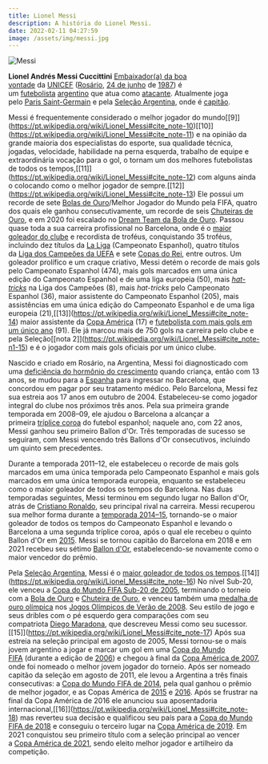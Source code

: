 ```yaml
---
title: Lionel Messi
description: A história do Lionel Messi.
date: 2022-02-11 04:27:59
image: /assets/img/messi.jpg
---
```



![Messi](/assets/img/messi.jpg)

**Lionel Andrés Messi Cuccittini** [Embaixador(a) da boa vontade](https://pt.wikipedia.org/wiki/Embaixador_da_Boa_Vontade "Embaixador da Boa Vontade") da [UNICEF](https://pt.wikipedia.org/wiki/UNICEF "UNICEF") ([Rosário](<https://pt.wikipedia.org/wiki/Ros%C3%A1rio_(Argentina)> "Rosário (Argentina)"), [24 de junho](https://pt.wikipedia.org/wiki/24_de_junho "24 de junho") de [1987](https://pt.wikipedia.org/wiki/1987 "1987")) é um [futebolista](https://pt.wikipedia.org/wiki/Futebolista "Futebolista") [argentino](https://pt.wikipedia.org/wiki/Argentinos "Argentinos") que atua como [atacante](<https://pt.wikipedia.org/wiki/Atacante_(futebol)> "Atacante (futebol)"). Atualmente joga pelo [Paris Saint-Germain](https://pt.wikipedia.org/wiki/Paris_Saint-Germain_Football_Club "Paris Saint-Germain Football Club") e pela [Seleção Argentina](https://pt.wikipedia.org/wiki/Sele%C3%A7%C3%A3o_Argentina_de_Futebol "Seleção Argentina de Futebol"), onde é [capitão](<https://pt.wikipedia.org/wiki/Capit%C3%A3o_(futebol)> "Capitão (futebol)").

Messi é frequentemente considerado o melhor jogador do mundo[\[9]](https://pt.wikipedia.org/wiki/Lionel_Messi#cite_note-10)[\[10]](https://pt.wikipedia.org/wiki/Lionel_Messi#cite_note-11) e na opinião da grande maioria dos especialistas do esporte, sua qualidade técnica, jogadas, velocidade, habilidade na perna esquerda, trabalho de equipe e extraordinária vocação para o gol, o tornam um dos melhores futebolistas de todos os tempos,[\[11]](https://pt.wikipedia.org/wiki/Lionel_Messi#cite_note-12) com alguns ainda o colocando como o melhor jogador de sempre.[\[12]](https://pt.wikipedia.org/wiki/Lionel_Messi#cite_note-13) Ele possui um recorde de sete [Bolas de Ouro](https://pt.wikipedia.org/wiki/Ballon_d%27Or "Ballon d'Or")/Melhor Jogador do Mundo pela FIFA, quatro dos quais ele ganhou consecutivamente, um recorde de seis [Chuteiras de Ouro](https://pt.wikipedia.org/wiki/Bota_de_Ouro_da_UEFA "Bota de Ouro da UEFA"), e em 2020 foi escalado no [Dream Team da Bola de Ouro](https://pt.wikipedia.org/wiki/Bola_de_Ouro_Dream_Team#Pontas-direitas "Bola de Ouro Dream Team"). Passou quase toda a sua carreira profissional no Barcelona, onde é o [maior goleador do clube](https://pt.wikipedia.org/wiki/Futbol_Club_Barcelona#Maiores_artilheiros "Futbol Club Barcelona") e recordista de troféus, conquistando 35 troféus, incluindo dez títulos da [La Liga](https://pt.wikipedia.org/wiki/La_Liga "La Liga") (Campeonato Espanhol), quatro títulos da [Liga dos Campeões da UEFA](https://pt.wikipedia.org/wiki/Liga_dos_Campe%C3%B5es_da_UEFA "Liga dos Campeões da UEFA") e sete [Copas do Rei](https://pt.wikipedia.org/wiki/Copa_del_Rey "Copa del Rey"), entre outros. Um goleador prolífico e um craque criativo, Messi detém o recorde de mais gols pelo Campeonato Espanhol (474), mais gols marcados em uma única edição do Campeonato Espanhol e de uma liga europeia (50), mais *[hat-tricks](<https://pt.wikipedia.org/wiki/Triplete_(desportos)> "Triplete (desportos)")* na Liga dos Campeões (8), mais *hat-tricks* pelo Campeonato Espanhol (36), maior assistente do Campeonato Espanhol (205), mais assistências em uma única edição do Campeonato Espanhol e de uma liga europeia (21),[\[13]](https://pt.wikipedia.org/wiki/Lionel_Messi#cite_note-14) maior assistente da [Copa América](https://pt.wikipedia.org/wiki/Copa_Am%C3%A9rica_de_2019 "Copa América de 2019") (17) e [futebolista com mais gols em um único ano](https://pt.wikipedia.org/wiki/Lista_de_futebolistas_com_mais_gols_em_um_ano "Lista de futebolistas com mais gols em um ano") (91). Ele já marcou mais de 750 gols na carreira pelo clube e pela Seleção[\[nota 2]](https://pt.wikipedia.org/wiki/Lionel_Messi#cite_note-n1-15) e é o jogador com mais gols oficiais por um único clube.

Nascido e criado em Rosário, na Argentina, Messi foi diagnosticado com uma [deficiência do hormônio do crescimento](https://pt.wikipedia.org/wiki/Defici%C3%AAncia_do_horm%C3%B4nio_do_crescimento "Deficiência do hormônio do crescimento") quando criança, então com 13 anos, se mudou para a [Espanha](https://pt.wikipedia.org/wiki/Espanha "Espanha") para ingressar no Barcelona, que concordou em pagar por seu tratamento médico. Pelo Barcelona, Messi fez sua estreia aos 17 anos em outubro de 2004. Estabeleceu-se como jogador integral do clube nos próximos três anos. Pela sua primeira grande temporada em 2008–09, ele ajudou o Barcelona a alcançar a primeira [tríplice coroa](https://pt.wikipedia.org/wiki/Tr%C3%ADplice_coroa#Futebol_europeu "Tríplice coroa") do futebol espanhol; naquele ano, com 22 anos, Messi ganhou seu primeiro Ballon d'Or. Três temporadas de sucesso se seguiram, com Messi vencendo três Ballons d'Or consecutivos, incluindo um quinto sem precedentes.

Durante a temporada 2011–12, ele estabeleceu o recorde de mais gols marcados em uma única temporada pelo Campeonato Espanhol e mais gols marcados em uma única temporada europeia, enquanto se estabeleceu como o maior goleador de todos os tempos do Barcelona. Nas duas temporadas seguintes, Messi terminou em segundo lugar no Ballon d'Or, atrás de [Cristiano Ronaldo](https://pt.wikipedia.org/wiki/Cristiano_Ronaldo "Cristiano Ronaldo"), seu principal rival na carreira. Messi recuperou sua melhor forma durante a [temporada 2014–15](https://pt.wikipedia.org/wiki/Temporada_do_Futbol_Club_Barcelona_de_2014%E2%80%9315 "Temporada do Futbol Club Barcelona de 2014–15"), tornando-se o maior goleador de todos os tempos do Campeonato Espanhol e levando o Barcelona a uma segunda tríplice coroa, após o qual ele recebeu o quinto Ballon d'Or em [2015](https://pt.wikipedia.org/wiki/FIFA_Ballon_d%27Or_de_2015 "FIFA Ballon d'Or de 2015"). Messi se tornou capitão do Barcelona em 2018 e em 2021 recebeu seu sétimo [Ballon d'Or](https://pt.wikipedia.org/wiki/Ballon_d%27Or_2019 "Ballon d'Or 2019"), estabelecendo-se novamente como o maior vencedor do prêmio.

Pela [Seleção Argentina](https://pt.wikipedia.org/wiki/Sele%C3%A7%C3%A3o_Argentina_de_Futebol "Seleção Argentina de Futebol"), Messi é o [maior goleador de todos os tempos](https://pt.wikipedia.org/wiki/Sele%C3%A7%C3%A3o_Argentina_de_Futebol#M%C3%A1ximos_goleadores "Seleção Argentina de Futebol").[\[14]](https://pt.wikipedia.org/wiki/Lionel_Messi#cite_note-16) No nível Sub-20, ele venceu a [Copa do Mundo FIFA Sub-20 de 2005](https://pt.wikipedia.org/wiki/Copa_do_Mundo_FIFA_Sub-20_de_2005 "Copa do Mundo FIFA Sub-20 de 2005"), terminando o torneio com a [Bola de Ouro](https://pt.wikipedia.org/wiki/Copa_do_Mundo_FIFA_Sub-20#Bola_de_Ouro "Copa do Mundo FIFA Sub-20") e [Chuteira de Ouro](https://pt.wikipedia.org/wiki/Copa_do_Mundo_FIFA_Sub-20#Chuteira_de_Ouro "Copa do Mundo FIFA Sub-20"), e venceu também uma [medalha de ouro olímpica](https://pt.wikipedia.org/wiki/Medalha_de_ouro "Medalha de ouro") nos [Jogos Olímpicos de Verão de 2008](https://pt.wikipedia.org/wiki/Jogos_Ol%C3%ADmpicos_de_Ver%C3%A3o_de_2008 "Jogos Olímpicos de Verão de 2008"). Seu estilo de jogo e seus dribles com o pé esquerdo gera comparações com seu compatriota [Diego Maradona](https://pt.wikipedia.org/wiki/Diego_Maradona "Diego Maradona"), que descreveu Messi como seu sucessor.[\[15]](https://pt.wikipedia.org/wiki/Lionel_Messi#cite_note-17) Após sua estreia na seleção principal em agosto de 2005, Messi tornou-se o mais jovem argentino a jogar e marcar um gol em uma [Copa do Mundo FIFA](https://pt.wikipedia.org/wiki/Copa_do_Mundo_FIFA "Copa do Mundo FIFA") (durante a edição de [2006](https://pt.wikipedia.org/wiki/Copa_do_Mundo_FIFA_de_2006 "Copa do Mundo FIFA de 2006")) e chegou à final da [Copa América de 2007](https://pt.wikipedia.org/wiki/Copa_Am%C3%A9rica_de_2007 "Copa América de 2007"), onde foi nomeado o melhor jovem jogador do torneio. Após ser nomeado capitão da seleção em agosto de 2011, ele levou a Argentina a três finais consecutivas: a [Copa do Mundo FIFA de 2014](https://pt.wikipedia.org/wiki/Copa_do_Mundo_FIFA_de_2014 "Copa do Mundo FIFA de 2014"), pela qual ganhou o prêmio de melhor jogador, e as Copas América de [2015](https://pt.wikipedia.org/wiki/Copa_Am%C3%A9rica_de_2015 "Copa América de 2015") e [2016](https://pt.wikipedia.org/wiki/Copa_Am%C3%A9rica_Centen%C3%A1rio "Copa América Centenário"). Após se frustrar na final da Copa América de 2016 ele anunciou sua aposentadoria internacional,[\[16]](https://pt.wikipedia.org/wiki/Lionel_Messi#cite_note-18) mas reverteu sua decisão e qualificou seu país para a [Copa do Mundo FIFA de 2018](https://pt.wikipedia.org/wiki/Copa_do_Mundo_FIFA_de_2018 "Copa do Mundo FIFA de 2018") e conseguiu o terceiro lugar na [Copa América de 2019](https://pt.wikipedia.org/wiki/Copa_Am%C3%A9rica_de_2019 "Copa América de 2019"). Em 2021 conquistou seu primeiro título com a seleção principal ao vencer a [Copa América de 2021](https://pt.wikipedia.org/wiki/Copa_Am%C3%A9rica_de_2021 "Copa América de 2021"), sendo eleito melhor jogador e artilheiro da competição.
